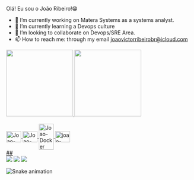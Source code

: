  Olá! Eu sou o João Ribeiro!😁

- 🔭 I’m currently working on Matera Systems as a systems analyst. 
- 🌱 I’m currently learning a Devops culture
- 👯 I’m looking to collaborate on Devops/SRE Area. 
- 📫 How to reach me: through my email joaovictorribeirobr@icloud.com 

<div align="left">
  <a href="https://github.com/joaovictorribeirobrr">
  <img height="180em" src="https://github-readme-stats.vercel.app/api?username=joaovictorribeirobrr&show_icons=true&theme=github_dark&include_all_commits=true&count_private=true"/>
  <img height="180em" src="https://github-readme-stats.vercel.app/api/top-langs/?username=joaovictorribeirobrr&layout=compact&langs_count=7&theme=github_dark"/>
</div>
  
  <div style="display: inline_block"><br>
  <img align="center" alt="Joao-AWS" height="30" width="40" src="https://cdn.jsdelivr.net/gh/devicons/devicon/icons/amazonwebservices/amazonwebservices-original.svg">
  <img align="center" alt="Joao-Azure" height="30" width="40" src="https://cdn.jsdelivr.net/gh/devicons/devicon/icons/azure/azure-original.svg">
  <img align="center" alt="Joao-Docker" height="70" width="40" src="https://cdn.jsdelivr.net/gh/devicons/devicon/icons/docker/docker-original.svg">
  <img align="center" alt="joao-Googlecloud" height="30" width="40" src="https://cdn.jsdelivr.net/gh/devicons/devicon/icons/googlecloud/googlecloud-original.svg">
</div>
 ## 
<div>
  <a href="https://www.instagram.com/victorribeirojoo" target="_blank"><img src="https://img.shields.io/badge/-Instagram-%23E4405F?style=for-the-badge&logo=instagram&logoColor=white" target="_blank"></a>
  <a href = "mailto:joaovictorribeirobrr@gmail.com"><img src="https://img.shields.io/badge/-Gmail-%23333?style=for-the-badge&logo=gmail&logoColor=white" target="_blank"></a>
  <a href="https://www.linkedin.com/in/jo%C3%A3o-victor-ribeiro-18365096" target="_blank"><img src="https://img.shields.io/badge/-LinkedIn-%230077B5?style=for-the-badge&logo=linkedin&logoColor=white" target="_blank"></a>

![Snake animation](https://github.com/joaovictorribeirobrr/joaovictorribeirobrr/blob/output/github-contribution-grid-snake.svg) 
  
</div>
  
  
  
